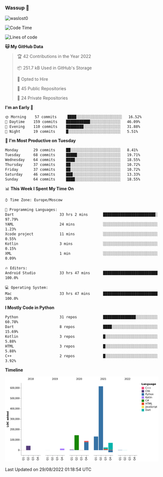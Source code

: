 ### Wassup 👋

<p align="left"> <img src="https://komarev.com/ghpvc/?username=waslost0" alt="waslost0" /></p>

<!--START_SECTION:waka-->
![Code Time](http://img.shields.io/badge/Code%20Time-1%2C445%20hrs%2035%20mins-blue)

![Lines of code](https://img.shields.io/badge/From%20Hello%20World%20I%27ve%20Written-1%20Million%20lines%20of%20code-blue)

**🐱 My GitHub Data** 

> 🏆 42 Contributions in the Year 2022
 > 
> 📦 251.7 kB Used in GitHub's Storage 
 > 
> 💼 Opted to Hire
 > 
> 📜 45 Public Repositories 
 > 
> 🔑 24 Private Repositories  
 > 
**I'm an Early 🐤** 

```text
🌞 Morning    57 commits     ████░░░░░░░░░░░░░░░░░░░░░   16.52% 
🌆 Daytime    159 commits    ███████████░░░░░░░░░░░░░░   46.09% 
🌃 Evening    110 commits    ████████░░░░░░░░░░░░░░░░░   31.88% 
🌙 Night      19 commits     █░░░░░░░░░░░░░░░░░░░░░░░░   5.51%

```
📅 **I'm Most Productive on Tuesday** 

```text
Monday       29 commits     ██░░░░░░░░░░░░░░░░░░░░░░░   8.41% 
Tuesday      68 commits     █████░░░░░░░░░░░░░░░░░░░░   19.71% 
Wednesday    64 commits     ████░░░░░░░░░░░░░░░░░░░░░   18.55% 
Thursday     37 commits     ██░░░░░░░░░░░░░░░░░░░░░░░   10.72% 
Friday       37 commits     ██░░░░░░░░░░░░░░░░░░░░░░░   10.72% 
Saturday     46 commits     ███░░░░░░░░░░░░░░░░░░░░░░   13.33% 
Sunday       64 commits     ████░░░░░░░░░░░░░░░░░░░░░   18.55%

```


📊 **This Week I Spent My Time On** 

```text
⌚︎ Time Zone: Europe/Moscow

💬 Programming Languages: 
Dart                     33 hrs 2 mins       ████████████████████████░   97.79% 
YAML                     24 mins             ░░░░░░░░░░░░░░░░░░░░░░░░░   1.23% 
Xcode project            11 mins             ░░░░░░░░░░░░░░░░░░░░░░░░░   0.55% 
Kotlin                   3 mins              ░░░░░░░░░░░░░░░░░░░░░░░░░   0.15% 
XML                      1 min               ░░░░░░░░░░░░░░░░░░░░░░░░░   0.09%

🔥 Editors: 
Android Studio           33 hrs 47 mins      █████████████████████████   100.0%

💻 Operating System: 
Mac                      33 hrs 47 mins      █████████████████████████   100.0%

```

**I Mostly Code in Python** 

```text
Python                   31 repos            ███████████████░░░░░░░░░░   60.78% 
Dart                     8 repos             ████░░░░░░░░░░░░░░░░░░░░░   15.69% 
Kotlin                   3 repos             █░░░░░░░░░░░░░░░░░░░░░░░░   5.88% 
HTML                     3 repos             █░░░░░░░░░░░░░░░░░░░░░░░░   5.88% 
C++                      2 repos             █░░░░░░░░░░░░░░░░░░░░░░░░   3.92%

```


**Timeline**

![Chart not found](https://raw.githubusercontent.com/waslost0/waslost0/master/charts/bar_graph.png) 


 Last Updated on 29/08/2022 01:18:54 UTC
<!--END_SECTION:waka-->

